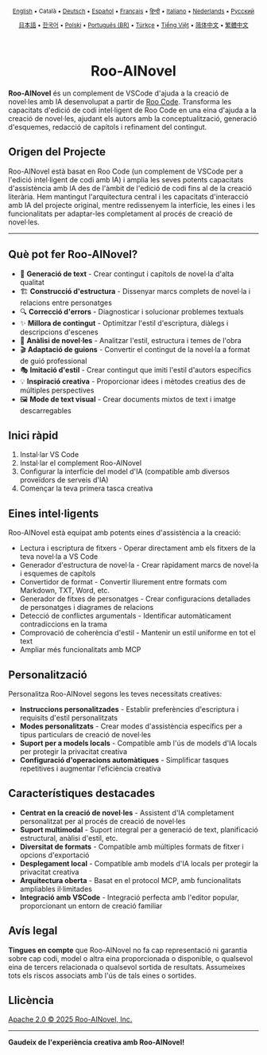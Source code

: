 <div align="center">
<sub>

[English](../../README.md) • Català • [Deutsch](../de/README.md) • [Español](../es/README.md) • [Français](../fr/README.md) • [हिन्दी](../hi/README.md) • [Italiano](../it/README.md) • [Nederlands](../nl/README.md) • [Русский](../ru/README.md)

</sub>
<sub>

[日本語](../ja/README.md) • [한국어](../ko/README.md) • [Polski](../pl/README.md) • [Português (BR)](../pt-BR/README.md) • [Türkçe](../tr/README.md) • [Tiếng Việt](../vi/README.md) • [简体中文](../zh-CN/README.md) • [繁體中文](../zh-TW/README.md)

</sub>
</div>
<br>
<div align="center">
  <h1>Roo-AINovel</h1>
</div>

**Roo-AINovel** és un complement de VSCode d'ajuda a la creació de novel·les amb IA desenvolupat a partir de [Roo Code](https://github.com/RooCodeInc/Roo-Code). Transforma les capacitats d'edició de codi intel·ligent de Roo Code en una eina d'ajuda a la creació de novel·les, ajudant els autors amb la conceptualització, generació d'esquemes, redacció de capítols i refinament del contingut.

## Origen del Projecte

Roo-AINovel està basat en Roo Code (un complement de VSCode per a l'edició intel·ligent de codi amb IA) i amplia les seves potents capacitats d'assistència amb IA des de l'àmbit de l'edició de codi fins al de la creació literària. Hem mantingut l'arquitectura central i les capacitats d'interacció amb IA del projecte original, mentre redissenyem la interfície, les eines i les funcionalitats per adaptar-les completament al procés de creació de novel·les.

---

## Què pot fer Roo-AINovel?

- 📝 **Generació de text** - Crear contingut i capítols de novel·la d'alta qualitat
- 🏗️ **Construcció d'estructura** - Dissenyar marcs complets de novel·la i relacions entre personatges
- 🔍 **Correcció d'errors** - Diagnosticar i solucionar problemes textuals
- ✨ **Millora de contingut** - Optimitzar l'estil d'escriptura, diàlegs i descripcions d'escenes
- 🔬 **Anàlisi de novel·les** - Analitzar l'estil, estructura i temes de l'obra
- 🎬 **Adaptació de guions** - Convertir el contingut de la novel·la a format de guió professional
- 🎭 **Imitació d'estil** - Crear contingut que imiti l'estil d'autors específics
- 💡 **Inspiració creativa** - Proporcionar idees i mètodes creatius des de múltiples perspectives
- 🖼️ **Mode de text visual** - Crear documents mixtos de text i imatge descarregables

## Inici ràpid

1. Instal·lar VS Code
2. Instal·lar el complement Roo-AINovel
3. Configurar la interfície del model d'IA (compatible amb diversos proveïdors de serveis d'IA)
4. Començar la teva primera tasca creativa

## Eines intel·ligents

Roo-AINovel està equipat amb potents eines d'assistència a la creació:

- Lectura i escriptura de fitxers - Operar directament amb els fitxers de la teva novel·la a VS Code
- Generador d'estructura de novel·la - Crear ràpidament marcs de novel·la i esquemes de capítols
- Convertidor de format - Convertir lliurement entre formats com Markdown, TXT, Word, etc.
- Generador de fitxes de personatges - Crear configuracions detallades de personatges i diagrames de relacions
- Detecció de conflictes argumentals - Identificar automàticament contradiccions en la trama
- Comprovació de coherència d'estil - Mantenir un estil uniforme en tot el text
- Ampliar més funcionalitats amb MCP

## Personalització

Personalitza Roo-AINovel segons les teves necessitats creatives:

- **Instruccions personalitzades** - Establir preferències d'escriptura i requisits d'estil personalitzats
- **Modes personalitzats** - Crear modes d'assistència específics per a tipus particulars de creació de novel·les
- **Suport per a models locals** - Compatible amb l'ús de models d'IA locals per protegir la privacitat creativa
- **Configuració d'operacions automàtiques** - Simplificar tasques repetitives i augmentar l'eficiència creativa

## Característiques destacades

- **Centrat en la creació de novel·les** - Assistent d'IA completament personalitzat per al procés de creació de novel·les
- **Suport multimodal** - Suport integral per a generació de text, planificació estructural, anàlisi d'estil, etc.
- **Diversitat de formats** - Compatible amb múltiples formats de fitxer i opcions d'exportació
- **Desplegament local** - Compatible amb models d'IA locals per protegir la privacitat creativa
- **Arquitectura oberta** - Basat en el protocol MCP, amb funcionalitats ampliables il·limitades
- **Integració amb VSCode** - Integració perfecta amb l'editor popular, proporcionant un entorn de creació familiar

## Avís legal

**Tingues en compte** que Roo-AINovel no fa cap representació ni garantia sobre cap codi, model o altra eina proporcionada o disponible, o qualsevol eina de tercers relacionada o qualsevol sortida de resultats. Assumeixes tots els riscos associats amb l'ús de tals eines o sortides.

## Llicència

[Apache 2.0 © 2025 Roo-AINovel, Inc.](./LICENSE)

---

**Gaudeix de l'experiència creativa amb Roo-AINovel!** 
